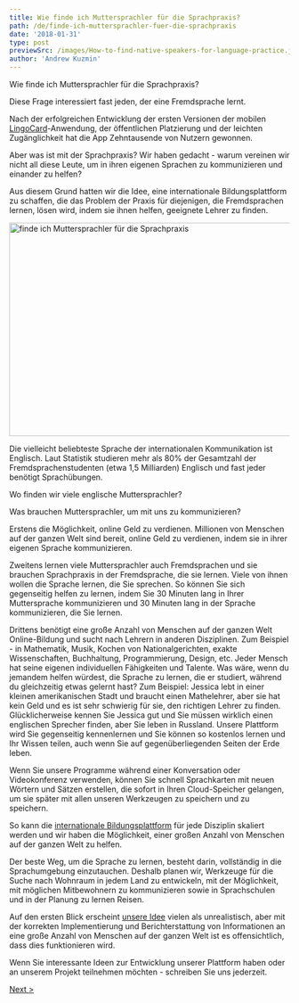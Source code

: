 ```yaml
---
title: Wie finde ich Muttersprachler für die Sprachpraxis?
path: /de/finde-ich-muttersprachler-fuer-die-sprachpraxis
date: '2018-01-31'
type: post
previewSrc: /images/How-to-find-native-speakers-for-language-practice.jpg
author: 'Andrew Kuzmin'
---
```


Wie finde ich Muttersprachler für die Sprachpraxis?

Diese Frage interessiert fast jeden, der eine Fremdsprache lernt.

Nach der erfolgreichen Entwicklung der ersten Versionen der mobilen <a href="https://lingocard.com" target="_blank" rel="noopener">LingoCard</a>-Anwendung, der öffentlichen Platzierung und der leichten Zugänglichkeit hat die App Zehntausende von Nutzern gewonnen.

Aber was ist mit der Sprachpraxis? Wir haben gedacht - warum vereinen wir nicht all diese Leute, um in ihren eigenen Sprachen zu kommunizieren und einander zu helfen?

Aus diesem Grund hatten wir die Idee, eine internationale Bildungsplattform zu schaffen, die das Problem der Praxis für diejenigen, die Fremdsprachen lernen, lösen wird, indem sie ihnen helfen, geeignete Lehrer zu finden.

<img class="aligncenter wp-image-78 size-full" src="../images/platform/social-network.jpg" alt="finde ich Muttersprachler für die Sprachpraxis" width="628" height="383" />

Die vielleicht beliebteste Sprache der internationalen Kommunikation ist Englisch. Laut Statistik studieren mehr als 80% der Gesamtzahl der Fremdsprachenstudenten (etwa 1,5 Milliarden) Englisch und fast jeder benötigt Sprachübungen.

Wo finden wir viele englische Muttersprachler?

Was brauchen Muttersprachler, um mit uns zu kommunizieren?

Erstens die Möglichkeit, online Geld zu verdienen. Millionen von Menschen auf der ganzen Welt sind bereit, online Geld zu verdienen, indem sie in ihrer eigenen Sprache kommunizieren.

Zweitens lernen viele Muttersprachler auch Fremdsprachen und sie brauchen Sprachpraxis in der Fremdsprache, die sie lernen. Viele von ihnen wollen die Sprache lernen, die Sie sprechen. So können Sie sich gegenseitig helfen zu lernen, indem Sie 30 Minuten lang in Ihrer Muttersprache kommunizieren und 30 Minuten lang in der Sprache kommunizieren, die Sie lernen.

Drittens benötigt eine große Anzahl von Menschen auf der ganzen Welt Online-Bildung und sucht nach Lehrern in anderen Disziplinen. Zum Beispiel - in Mathematik, Musik, Kochen von Nationalgerichten, exakte Wissenschaften, Buchhaltung, Programmierung, Design, etc. Jeder Mensch hat seine eigenen individuellen Fähigkeiten und Talente. Was wäre, wenn du jemandem helfen würdest, die Sprache zu lernen, die er studiert, während du gleichzeitig etwas gelernt hast? Zum Beispiel: Jessica lebt in einer kleinen amerikanischen Stadt und braucht einen Mathelehrer, aber sie hat kein Geld und es ist sehr schwierig für sie, den richtigen Lehrer zu finden. Glücklicherweise kennen Sie Jessica gut und Sie müssen wirklich einen englischen Sprecher finden, aber Sie leben in Russland. Unsere Plattform wird Sie gegenseitig kennenlernen und Sie können so kostenlos lernen und Ihr Wissen teilen, auch wenn Sie auf gegenüberliegenden Seiten der Erde leben.

Wenn Sie unsere Programme während einer Konversation oder Videokonferenz verwenden, können Sie schnell Sprachkarten mit neuen Wörtern und Sätzen erstellen, die sofort in Ihren Cloud-Speicher gelangen, um sie später mit allen unseren Werkzeugen zu speichern und zu speichern.

So kann die <a href="https://lingocard.com" target="_blank" rel="noopener">internationale Bildungsplattform</a> für jede Disziplin skaliert werden und wir haben die Möglichkeit, einer großen Anzahl von Menschen auf der ganzen Welt zu helfen.

Der beste Weg, um die Sprache zu lernen, besteht darin, vollständig in die Sprachumgebung einzutauchen. Deshalb planen wir, Werkzeuge für die Suche nach Wohnraum in jedem Land zu entwickeln, mit der Möglichkeit, mit möglichen Mitbewohnern zu kommunizieren sowie in Sprachschulen und in der Planung zu lernen Reisen.

Auf den ersten Blick erscheint <a href="/de/?lang=de">unsere Idee</a> vielen als unrealistisch, aber mit der korrekten Implementierung und Berichterstattung von Informationen an eine große Anzahl von Menschen auf der ganzen Welt ist es offensichtlich, dass dies funktionieren wird.

Wenn Sie interessante Ideen zur Entwicklung unserer Plattform haben oder an unserem Projekt teilnehmen möchten - schreiben Sie uns jederzeit.

<a href="/de/wie-lernt-man-schnell-englisch">Next ></a>
